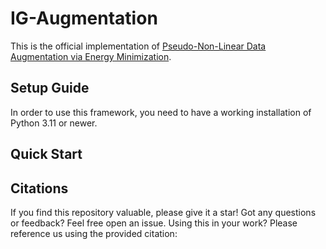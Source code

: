 # IG-Augmentation

This is the official implementation of [Pseudo-Non-Linear Data Augmentation via Energy Minimization](https://arxiv.org/abs/2409.18153).

## Setup Guide

In order to use this framework, you need to have a working installation of Python 3.11 or newer.

## Quick Start

## Citations

If you find this repository valuable, please give it a star! Got any questions or feedback? Feel free open an issue. Using this in your work? Please reference us using the provided citation:
